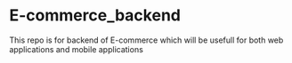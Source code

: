 # E-commerce_backend
This repo is for backend of E-commerce which will be usefull  for both web applications and mobile applications

